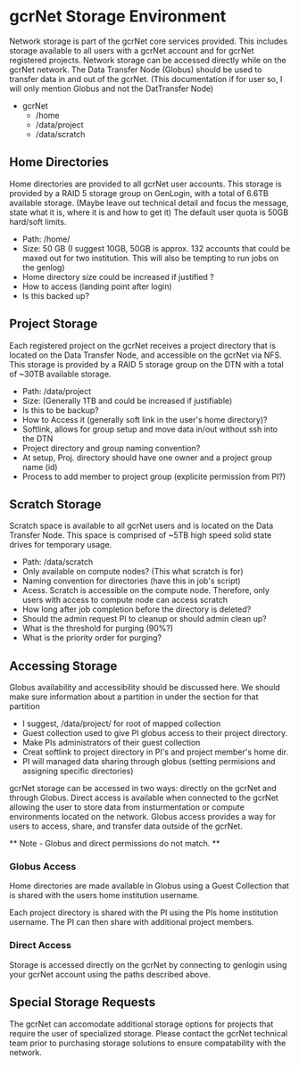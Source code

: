 # gcrNet Storage Environment

Network storage is part of the gcrNet core services provided. This includes storage available to all users with a gcrNet account and for gcrNet registered projects. Network storage can be accessed directly while on the gcrNet network. The Data Transfer Node (Globus) should be used to transfer data in and out of the gcrNet.
(This documentation if for user so, I will only mention Globus and not the DatTransfer Node)
- gcrNet
  - /home
  - /data/project
  - /data/scratch

## Home Directories

Home directories are provided to all gcrNet user accounts. This storage is provided by a RAID 5 storage group on GenLogin, with a total of 6.6TB available storage.
(Maybe leave out technical detail and focus the message, state what it is, where it is and how to get it)
The default user quota is 50GB hard/soft limits.

* Path: /home/<username>
* Size: 50 GB (I suggest 10GB, 50GB is approx. 132 accounts that could be maxed out for two institution. This will also be tempting to run jobs on the genlog)
* Home directory size could be increased if justified ?
* How to access (landing point after login)
* Is this backed up?  

## Project Storage

Each registered project on the gcrNet receives a project directory that is located on the Data Transfer Node, and accessible on the gcrNet via NFS. This storage is provided by a RAID 5 storage group on the DTN with a total of ~30TB available storage. 

* Path: /data/project
* Size: (Generally 1TB and could be increased if justifiable)  
* Is this to be backup?
* How to Access it (generally soft link in the user's home directory)?
* Softlink, allows for group setup and move data in/out without ssh into the DTN
* Project directory and group naming convention?
* At setup, Proj. directory should have one owner and a project group name (id)
* Process to add member to project group (explicite permission from PI?)

  
## Scratch Storage
Scratch space is available to all gcrNet users and is located on the Data Transfer Node. This space is comprised of ~5TB high speed solid state drives for temporary usage.
  
* Path: /data/scratch
* Only available on compute nodes? (This what scratch is for)
* Naming convention for directories (have this in job's script)
* Acess. Scratch is accessible on the compute node. Therefore, only users with access to compute node can access scratch
* How long after job completion before the directory is deleted?
* Should the admin request PI to cleanup or should admin clean up? 
* What is the threshold for purging (90%?) 
* What is the priority order for purging?

## Accessing Storage
  
Globus availability and accessibility should be discussed here. We should make sure information about a partition in under the section for that partition
* I suggest, /data/project/ for root of mapped collection
* Guest collection used to give PI globus access to their project directory.
* Make PIs administrators of their guest collection
* Creat softlink to project directory in PI's and project member's home dir.
* PI will managed data sharing through globus (setting permisions and assigning specific directories)
  


gcrNet storage can be accessed in two ways: directly on the gcrNet and through Globus. Direct access is available when connected to the gcrNet allowing the user to store data from insturmentation or compute environments located on the network. Globus access provides a way for users to access, share, and transfer data outside of the gcrNet.

** Note - Globus and direct permissions do not match. **

### Globus Access

Home directories are made available in Globus using a Guest Collection that is shared with the users home institution username.

Each project directory is shared with the PI using the PIs home institution username. The PI can then share with additional project members.

### Direct Access

Storage is accessed directly on the gcrNet by connecting to genlogin using your gcrNet account using the paths described above.

## Special Storage Requests

The gcrNet can accomodate additional storage options for projects that require the user of specialized storage. Please contact the gcrNet technical team prior to purchasing storage solutions to ensure compatability with the network.
